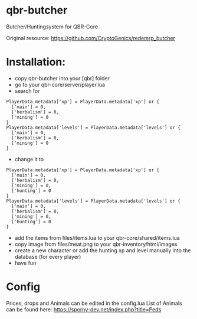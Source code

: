# qbr-butcher
Butcher/Huntingsystem for QBR-Core

Original resource: https://github.com/CryptoGenics/redemrp_butcher

# Installation:

- copy qbr-butcher into your [qbr] folder
- go to your qbr-core/server/player.lua
- search for 
``` 
PlayerData.metadata['xp'] = PlayerData.metadata['xp'] or {
  ['main'] = 0,
  ['herbalism'] = 0,
  ['mining'] = 0
}
PlayerData.metadata['levels'] = PlayerData.metadata['levels'] or {
  ['main'] = 0,
  ['herbalism'] = 0,
  ['mining'] = 0
}
```
- change it to
``` 
PlayerData.metadata['xp'] = PlayerData.metadata['xp'] or {
  ['main'] = 0,
  ['herbalism'] = 0,
  ['mining'] = 0,
  ['hunting'] = 0
}
PlayerData.metadata['levels'] = PlayerData.metadata['levels'] or {
  ['main'] = 0,
  ['herbalism'] = 0,
  ['mining'] = 0,
  ['hunting'] = 0
}
```
- add the items from files/items.lua to your qbr-core/shared/items.lua
- copy image from files/meat.png to your qbr-inventory/html/images
- create a new character or add the hunting xp and level manually into the database (for every player) 
- have fun

# Config

Prices, drops and Animals can be edited in the config.lua
List of Animals can be found here: https://sporny-dev.net/index.php?title=Peds
